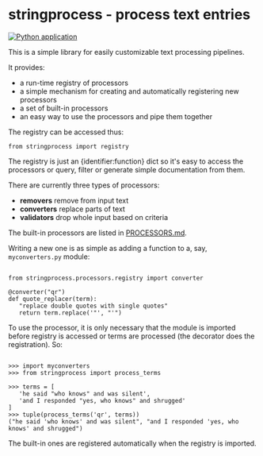 # stringprocess - process text entries

[![Python application](https://github.com/koodaamo/stringprocess/actions/workflows/python-app.yml/badge.svg)](https://github.com/koodaamo/stringprocess/actions/workflows/python-app.yml)

This is a simple library for easily customizable text processing pipelines.

It provides:

* a run-time registry of processors
* a simple mechanism for creating and automatically registering new processors
* a set of built-in processors
* an easy way to use the processors and pipe them together

The registry can be accessed thus:

```python3
from stringprocess import registry
```

The registry is just an {identifier:function} dict so it's easy to access the processors
or query, filter or generate simple documentation from them.

There are currently three types of processors:

* **removers** remove from input text
* **converters** replace parts of text
* **validators** drop whole input based on criteria

The built-in processors are listed in [PROCESSORS.md](PROCESSORS.md).

Writing a new one is as simple as adding a function to a, say,
`myconverters.py` module:

```python3

from stringprocess.processors.registry import converter

@converter("qr")
def quote_replacer(term):
   "replace double quotes with single quotes"
   return term.replace('"', "'")

```

To use the processor, it is only necessary that the module is imported before registry is accessed or terms are processed (the decorator does the registration). So:

```python3

>>> import myconverters
>>> from stringprocess import process_terms

>>> terms = [
   'he said "who knows" and was silent',
   'and I responded "yes, who knows" and shrugged'
]
>>> tuple(process_terms('qr', terms))
("he said 'who knows' and was silent", "and I responded 'yes, who knows' and shrugged")
```

The built-in ones are registered automatically when the registry is imported.
